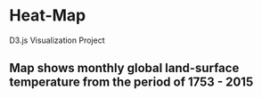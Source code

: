 # Heat-Map
D3.js Visualization Project
## Map shows monthly global land-surface temperature from the period of 1753 - 2015
